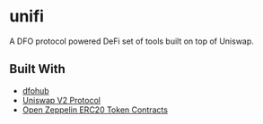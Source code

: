# unifi

A DFO protocol powered DeFi set of tools built on top of Uniswap.

## Built With


- <a href="https://dfohub.com/" target="_blank">dfohub</a>
- <a href="https://github.com/Uniswap/uniswap-v2-core/tree/master/contracts/interfaces" target="_blank">Uniswap V2 Protocol</a>
- <a href="https://github.com/OpenZeppelin/openzeppelin-contracts/tree/master/contracts/token/ERC20" target="_blank">Open Zeppelin ERC20 Token Contracts</a>

